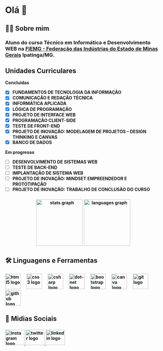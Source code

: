 # Olá 👋
<h2 align="left">👩‍💻  Sobre mim </h2>

### Aluno do curso **Técnico em Informática e Desenvolvimento WEB** na <b>[FIEMG - Federação das Indústrias do Estado de Minas Gerais](https://www.fiemg.com.br/) Ipatinga/MG</b>.

## Unidades Curriculares
<b> Concluidas <b>
- [x]  FUNDAMENTOS DE TECNOLOGIA DA INFORMAÇÃO
- [x]  COMUNICAÇÃO E REDAÇÃO TÉCNICA
- [x]  INFORMÁTICA APLICADA
- [x]  LÓGICA DE PROGRAMAÇÃO
- [x]  PROJETO DE INTERFACE WEB
- [x]  PROGRAMAÇÃO CLIENT-SIDE
- [x]  TESTE DE FRONT-END
- [x]  PROJETO DE INOVAÇÃO: MODELAGEM DE PROJETOS – DESIGN THINKING E CANVAS
- [x]  BANCO DE DADOS
      
 <b> Em progresso <b>
- [ ]  DESENVOLVIMENTO DE SISTEMAS WEB
- [ ]  TESTE DE BACK-END
- [ ]  IMPLANTAÇÃO DE SISTEMA WEB
- [ ]  PROJETO DE INOVAÇÃO: MINDSET EMPREENDEDOR E PROTOTIPAÇÃO
- [ ]  PROJETO DE INOVAÇÃO: TRABALHO DE CONCLUSÃO DO CURSO

###

<div align="center">
  <img src="https://github-readme-stats.vercel.app/api?username=leonardoheringer&hide_title=false&hide_rank=false&show_icons=true&include_all_commits=true&count_private=true&disable_animations=false&theme=dracula&locale=en&hide_border=false" height="150" alt="stats graph"  />
  <img src="https://github-readme-stats.vercel.app/api/top-langs?username=leonardoheringer&locale=en&hide_title=false&layout=compact&card_width=320&langs_count=5&theme=dracula&hide_border=false" height="150" alt="languages graph"  />
</div>


###

<h2 align="left">🛠 Linguagens e Ferramentas</h2>

###

<div align="left">
  <img src="https://cdn.jsdelivr.net/gh/devicons/devicon/icons/html5/html5-original.svg" height="50" alt="html5 logo"  />
  <img width="12" />
  <img src="https://cdn.jsdelivr.net/gh/devicons/devicon/icons/css3/css3-original.svg" height="50" alt="css3 logo"  />
  <img width="12" />
  <img src="https://cdn.jsdelivr.net/gh/devicons/devicon/icons/csharp/csharp-original.svg" height="50" alt="csharp logo"  />
  <img width="12" />
  <img src="https://cdn.jsdelivr.net/gh/devicons/devicon/icons/dot-net/dot-net-original.svg" height="50" alt="dot-net logo"  />
  <img width="12" />
  <img src="https://cdn.jsdelivr.net/gh/devicons/devicon/icons/bootstrap/bootstrap-original.svg" height="50" alt="bootstrap logo"  />
  <img width="12" />
  <img src="https://cdn.jsdelivr.net/gh/devicons/devicon/icons/canva/canva-original.svg" height="50" alt="canva logo"  />
  <img width="12" />
  <img src="https://cdn.jsdelivr.net/gh/devicons/devicon/icons/git/git-original.svg" height="50" alt="git logo"  />
  <img width="12" />
  <img src="https://cdn.jsdelivr.net/gh/devicons/devicon/icons/github/github-original.svg" height="50" alt="github logo"  />
</div>

###
###

<h2 align="left">📱 Midias Sociais</h2>

###

<div align="left">
   <a href="https://www.instagram.com/leo_heringer10">
             <img src="https://raw.githubusercontent.com/maurodesouza/profile-readme-generator/master/src/assets/icons/social/instagram/default.svg" width="62" height="50" alt="instagram logo"  />
  </a>
  <a href="https://twitter.com/cunha_heringer">
         <img src="https://raw.githubusercontent.com/maurodesouza/profile-readme-generator/master/src/assets/icons/social/twitter/default.svg" width="62" height="50" alt="twitter logo"  />
  </a>
  <a href="https://www.linkedin.com/in/leonardo-heringer-237158219/">
          <img src="https://raw.githubusercontent.com/maurodesouza/profile-readme-generator/master/src/assets/icons/social/linkedin/default.svg" width="62" height="50" alt="linkedin logo"  />
  </a>
 
  
 
  
 
</div>
